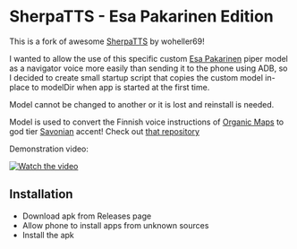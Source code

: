 # SherpaTTS - Esa Pakarinen Edition
This is a fork of awesome [SherpaTTS](https://github.com/woheller69/ttsEngine) by woheller69!

I wanted to allow the use of this specific custom [Esa Pakarinen](https://en.wikipedia.org/wiki/Esa_Pakarinen) piper model as a navigator voice more easily than sending it to the phone using ADB, so I decided to create small startup script that copies the custom model in-place to modelDir when app is started at the first time.

Model cannot be changed to another or it is lost and reinstall is needed.

Model is used to convert the Finnish voice instructions of [Organic Maps](https://github.com/organicmaps/organicmaps) to god tier [Savonian](https://en.wikipedia.org/wiki/Savonian_people) accent! Check out [that repository](https://github.com/Jarauvi/organicmaps)

Demonstration video:

[![Watch the video](https://img.youtube.com/vi/nTjUuRwqrVk/0.jpg)](https://www.youtube.com/watch?v=nTjUuRwqrVk)

## Installation
- Download apk from Releases page
- Allow phone to install apps from unknown sources
- Install the apk
